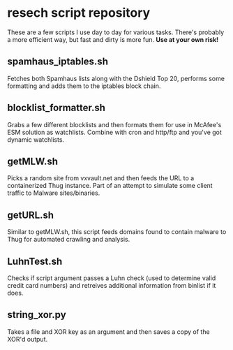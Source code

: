 resech script repository
=====

These are a few scripts I use day to day for various tasks. There's probably a more efficient way, but fast and dirty is more fun. **Use at your own risk!**

spamhaus\_iptables.sh
-----
Fetches both Spamhaus lists along with the Dshield Top 20, performs some formatting and adds them to the iptables block chain.


blocklist\_formatter.sh
------
Grabs a few different blocklists and then formats them for use in McAfee's ESM solution as watchlists. Combine with cron and http/ftp and you've got dynamic watchlists.

getMLW.sh
------
Picks a random site  from vxvault.net and then feeds the URL to a containerized Thug instance. Part of an attempt to simulate some client traffic to Malware sites/binaries.

getURL.sh
------
Similar to getMLW.sh, this script feeds domains found to contain malware to Thug for automated crawling and analysis.

LuhnTest.sh
------
Checks if script argument passes a Luhn check (used to determine valid credit card numbers) and retreives additional information from binlist if it does.

string_xor.py
------
Takes a file and XOR key as an argument and then saves a copy of the XOR'd output.
